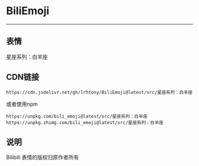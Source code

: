 # BiliEmoji
---
## 表情
星座系列：白羊座
## CDN链接
```
https://cdn.jsdelivr.net/gh/lrhtony/BiliEmoji@latest/src/星座系列：白羊座
```
或者使用npm
```
https://unpkg.com/bili_emoji@latest/src/星座系列：白羊座
https://unpkg.zhimg.com/bili_emoji@latest/src/星座系列：白羊座
```
## 说明
Bilibili 表情的版权归原作者所有
